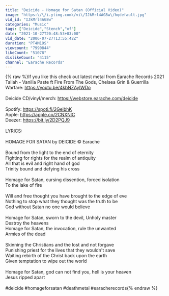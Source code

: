 ```yaml
---
title: "Deicide - Homage for Satan (Official Video)"
image: "https:\/\/i.ytimg.com\/vi\/IJkMrl4AG8w\/hqdefault.jpg"
vid_id: "IJkMrl4AG8w"
categories: "Music"
tags: ["Deicide","Stench","of"]
date: "2021-10-27T20:48:53+03:00"
vid_date: "2006-07-27T13:55:42Z"
duration: "PT4M19S"
viewcount: "7990844"
likeCount: "51078"
dislikeCount: "4115"
channel: "Earache Records"
---
```

{% raw %}If you like this check out latest metal from Earache Records 2021<br />Tallah - Vanilla Paste ft Fire From The Gods, Chelsea Grin &amp; Guerrilla Warfare: <a rel="nofollow" target="blank" href="https://youtu.be/4kbNZAyIWDo">https://youtu.be/4kbNZAyIWDo</a><br /><br />Deicide CD/vinyl/merch: <a rel="nofollow" target="blank" href="https://webstore.earache.com/deicide">https://webstore.earache.com/deicide</a><br /><br />Spotify: <a rel="nofollow" target="blank" href="https://spoti.fi/2GeibhK">https://spoti.fi/2GeibhK</a><br />Apple: <a rel="nofollow" target="blank" href="https://apple.co/2CNXNlC">https://apple.co/2CNXNlC</a><br />Deezer: <a rel="nofollow" target="blank" href="https://bit.ly/2D2PQJ9">https://bit.ly/2D2PQJ9</a><br /><br />LYRICS:<br /><br />HOMAGE FOR SATAN  by DEICIDE © Earache<br /><br />Bound from the light to the end of eternity<br />Fighting for rights for the realm of antiquity<br />All that is evil and right hand of god<br />Trinity bound and defying his cross<br /><br />Homage for Satan, cursing dissention, forced isolation<br />To the lake of fire<br /><br />Will and free thought you have brought to the edge of eve<br />Nothing to stop what they thought was the truth to be<br />God without Satan no one would believe<br /><br />Homage for Satan, sworn to the devil, Unholy master<br />Destroy the heavens<br />Homage for Satan, the invocation, rule the unwanted<br />Armies of the dead<br /><br />Skinning the Christians and the lost and not forgave<br />Punishing priest for the lives that they wouldn't save<br />Waiting rebirth of the Christ back upon the earth<br />Given temptation to wipe out the world<br /><br />Homage for Satan, god can not find you, hell is your heaven<br />Jesus ripped apart<br /><br />#deicide #homageforsatan #deathmetal #earacherecords{% endraw %}
